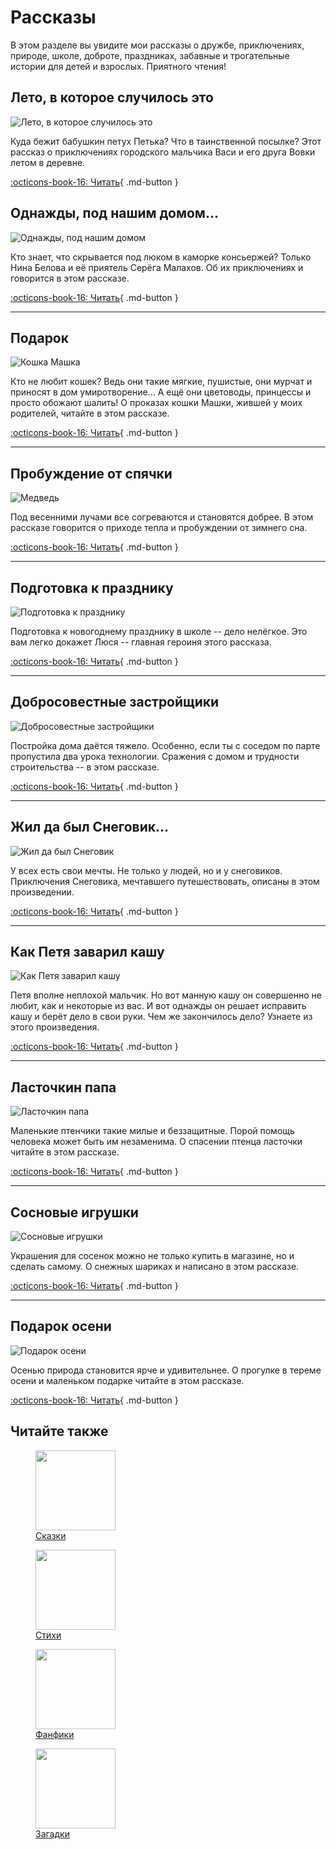 # Рассказы

В этом разделе вы увидите мои рассказы о дружбе, приключениях, природе, школе, доброте, праздниках, забавные и трогательные истории для детей и взрослых. Приятного чтения!

## Лето, в которое случилось это

![Лето, в которое случилось это](../images/small/summer.jpg)

Куда бежит бабушкин петух Петька? Что в таинственной посылке? Этот рассказ о приключениях городского мальчика Васи и его друга Вовки летом в деревне.

[:octicons-book-16: Читать](summer.md){ .md-button }


## Однажды, под нашим домом...

![Однажды, под нашим домом](../images/small/under-our-house.jpg)

Кто знает, что скрывается под люком в каморке консьержей? Только Нина Белова и её приятель Серёга Малахов. Об их приключениях и говорится в этом рассказе.

[:octicons-book-16: Читать](under-our-house.md){ .md-button }

---

## Подарок

![Кошка Машка](../images/small/present-mashka.jpg)

Кто не любит кошек? Ведь они такие мягкие, пушистые, они мурчат и приносят в дом умиротворение... А ещё они цветоводы, принцессы и просто обожают шалить! О проказах кошки Машки, жившей у моих родителей, читайте в этом рассказе.

[:octicons-book-16: Читать](present-mashka.md){ .md-button }

---

## Пробуждение от спячки

![Медведь](../images/small/bear.jpg)

Под весенними лучами все согреваются и становятся добрее. В этом рассказе говорится о приходе тепла и пробуждении от зимнего сна.

[:octicons-book-16: Читать](awakening-from-hibernation.md){ .md-button }

---

## Подготовка к празднику

![Подготовка к празднику](../images/small/festival.jpg)

Подготовка к новогоднему празднику в школе -- дело нелёгкое. Это вам легко докажет Люся -- главная героиня этого рассказа.

[:octicons-book-16: Читать](preparation-for-festival.md){ .md-button }

---

## Добросовестные застройщики

![Добросовестные застройщики](../images/small/zastroyschiki.jpg)

Постройка дома даётся тяжело. Особенно, если ты с соседом по парте пропустила два урока технологии. Сражения с домом и трудности строительства -- в этом рассказе.

[:octicons-book-16: Читать](zastroyschiki.md){ .md-button }

---

## Жил да был Снеговик...

![Жил да был Снеговик](../images/small/snowman.jpg)

У всех есть свои мечты. Не только у людей, но и у снеговиков. Приключения Снеговика, мечтавшего путешествовать, описаны в этом произведении.

[:octicons-book-16: Читать](snowman.md){ .md-button }

---

## Как Петя заварил кашу

![Как Петя заварил кашу](../images/small/petya.jpg)

Петя вполне неплохой мальчик. Но вот манную кашу он совершенно не любит, как и некоторые из вас. И вот однажды он решает исправить кашу и берёт дело в свои руки. Чем же закончилось дело? Узнаете из этого произведения.

[:octicons-book-16: Читать](petya.md){ .md-button }

---

## Ласточкин папа

![Ласточкин папа](../images/small/swallow-dad.jpg)

Маленькие птенчики такие милые и беззащитные. Порой помощь человека может быть им незаменима. О спасении птенца ласточки читайте в этом рассказе.

[:octicons-book-16: Читать](swallow-dad.md){ .md-button }

---

## Сосновые игрушки

![Сосновые игрушки](../images/small/pine-toys.jpg)

Украшения для сосенок можно не только купить в магазине, но и сделать самому. О снежных шариках и написано в этом рассказе.

[:octicons-book-16: Читать](sosna.md){ .md-button }

---

## Подарок осени

![Подарок осени](../images/small/autumn-gift.jpg)

Осенью природа становится ярче и удивительнее. О прогулке в тереме осени и маленьком подарке читайте в этом рассказе.

[:octicons-book-16: Читать](autumn-gift.md){ .md-button }

## Читайте также

<div class="figures-wrapper">

<div class="menu-figures">
<a href="../tales">
<figure><img class="menu-img" width="128" height="128" src="../images/small/bird-princess.jpg" />
<figcaption>Сказки</figcaption>
</figure></a>
</div>

<div class="menu-figures">
<a href="../poems">
<figure><img class="menu-img" width="128" height="128" src="../images/small/dad-hedgehog.jpg" />
<figcaption>Стихи</figcaption>
</figure></a>
</div>

<div class="menu-figures">
<a href="../fanfics">
<figure><img class="menu-img" width="128" height="128" src="../images/small/filiamon.jpg" />
<figcaption>Фанфики</figcaption>
</figure></a>
</div>

<div class="menu-figures">
<a href="../riddles">
<figure><img class="menu-img" width="128" height="128" src="../images/small/riddles.jpg" />
<figcaption>Загадки</figcaption>
</figure></a>
</div>

</div>
